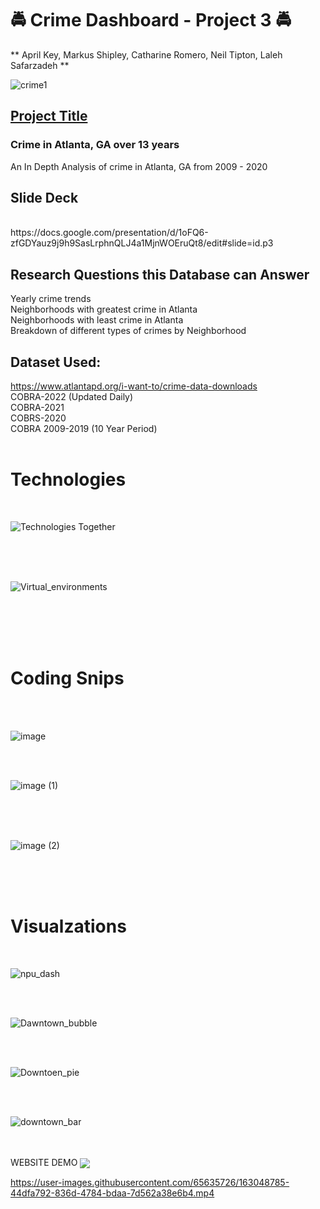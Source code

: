 
# :oncoming_police_car:  Crime Dashboard - Project 3 :oncoming_police_car: 

** April Key, Markus Shipley, Catharine Romero, Neil Tipton, Laleh Safarzadeh **
<br>


![crime1](https://user-images.githubusercontent.com/94247881/162579152-0b81907b-a88f-4379-bbab-07d6a48a5346.jpg)
<br>
## <ins>Project Title</ins> 

### Crime in Atlanta, GA over 13 years
An In Depth Analysis of crime in Atlanta, GA from 2009 - 2020

## Slide Deck 
<br>
https://docs.google.com/presentation/d/1oFQ6-zfGDYauz9j9h9SasLrphnQLJ4a1MjnWOEruQt8/edit#slide=id.p3

<br>


## Research Questions this Database can Answer 
Yearly crime trends
<br>
Neighborhoods with greatest crime in Atlanta
<br>
Neighborhoods with least crime in Atlanta
<br>
Breakdown of different types of crimes by Neighborhood
<br>    

## Dataset Used: 
https://www.atlantapd.org/i-want-to/crime-data-downloads
<br>
COBRA-2022 (Updated Daily)
<br>
COBRA-2021
<br>
COBRS-2020
<br>
COBRA 2009-2019 (10 Year Period)
<br>
<br>


# Technologies
<br>


![Technologies Together](https://user-images.githubusercontent.com/94247881/162582340-5f85c5ed-274c-41cb-b5f1-166a999af908.png)


<br>
<br>
<br>


![Virtual_environments](https://user-images.githubusercontent.com/94247881/162849044-d357c3b1-fde2-429c-aaaf-df5120206037.png)


<br>

<br>


<br>

<br>

# Coding Snips

<br>
<br>


![image](https://user-images.githubusercontent.com/94247881/163065438-eaa71765-bcaa-4170-b9d3-a9945babe3d1.png)


<br>
<br>

![image (1)](https://user-images.githubusercontent.com/94247881/163065521-af06fe98-0025-4e22-81ea-f2acf7ac2f0d.png)

<br>
<br>
<br>


![image (2)](https://user-images.githubusercontent.com/94247881/163065550-9d3742bb-7abb-46bd-9318-a2653a58bc8c.png)

<br>
<br>
<br>

# Visualzations
<br>

![npu_dash](https://user-images.githubusercontent.com/94247881/163009303-2d1d1ac3-b722-4b5c-9340-17b5dab2141c.JPG)


<br>
<br>

![Dawntown_bubble](https://user-images.githubusercontent.com/94247881/163008893-ca4d33c1-68ea-477a-a619-8f5c7513c54c.png)


<br>
<br>


![Downtoen_pie](https://user-images.githubusercontent.com/94247881/163009171-3d86dff1-fe6f-48a4-8f7f-d66c7fc6eee2.png)

<br>
<br>


![downtown_bar](https://user-images.githubusercontent.com/94247881/163008500-b088db2b-07a0-4631-ba66-9d03b3ca1861.png)


<br>
<br>
WEBSITE DEMO
<img valign="middle" src="https://img.shields.io/badge/See Below for Sample Website Demo-blue.svg">
<br>

https://user-images.githubusercontent.com/65635726/163048785-44dfa792-836d-4784-bdaa-7d562a38e6b4.mp4


